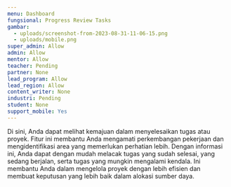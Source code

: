 ```yaml
---
menu: Dashboard
fungsional: Progress Review Tasks
gambar:
  - uploads/screenshot-from-2023-08-31-11-06-15.png
  - uploads/mobile.png
super_admin: Allow
admin: Allow
mentor: Allow
teacher: Pending
partner: None
lead_program: Allow
lead_region: Allow
content_writer: None
industri: Pending
student: None
support_mobile: Yes
---
```

Di sini, Anda dapat melihat kemajuan dalam menyelesaikan tugas atau proyek. Fitur ini membantu Anda mengamati perkembangan pekerjaan dan mengidentifikasi area yang memerlukan perhatian lebih. Dengan informasi ini, Anda dapat dengan mudah melacak tugas yang sudah selesai, yang sedang berjalan, serta tugas yang mungkin mengalami kendala. Ini membantu Anda dalam mengelola proyek dengan lebih efisien dan membuat keputusan yang lebih baik dalam alokasi sumber daya.